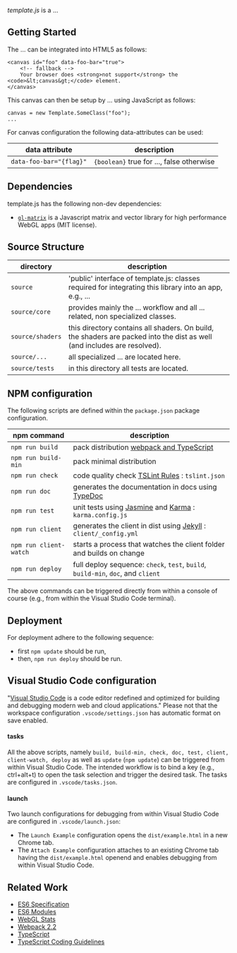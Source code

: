 
*template.js* is a ...


## Getting Started

The ... can be integrated into HTML5 as follows:
```
<canvas id="foo" data-foo-bar="true">
    <!-- fallback -->
    Your browser does <strong>not support</strong> the <code>&lt;canvas&gt;</code> element.
</canvas>
```

This canvas can then be setup by ... using JavaScript as follows:
```
canvas = new Template.SomeClass("foo");
...
```

For canvas configuration the following data-attributes can be used:

| data attribute | description |
|----------------|-------------|
| ```data-foo-bar="{flag}"``` | ```{boolean}``` true for ..., false otherwise |


## Dependencies

template.js has the following non-dev dependencies:

* [```gl-matrix```](http://glmatrix.net/) is a Javascript matrix and vector library for high performance WebGL apps (MIT license).


## Source Structure

| directory | description |
|-------------------|-------------|
| ```source``` | 'public' interface of template.js: classes required for integrating this library into an app, e.g., ... |
| ```source/core``` | provides mainly the ... workflow and all ... related, non specialized classes. | 
| ```source/shaders``` | this directory contains all shaders. On build, the shaders are packed into the dist as well (and includes are resolved). |
| ```source/...``` | all specialized ... are located here. |
| ```source/tests``` | in this directory all tests are located. |


## NPM configuration

The following scripts are defined within the ```package.json``` package configuration.

| npm command | description |
|-------------|-------------|
| ```npm run build```        | pack distribution [webpack and TypeScript](https://webpack.js.org/guides/webpack-and-typescript/) |
| ```npm run build-min```    | pack minimal distribution |
| ```npm run check```        | code quality check [TSLint Rules](https://palantir.github.io/tslint/rules/) : ```tslint.json``` |
| ```npm run doc```          | generates the documentation in docs using [TypeDoc](https://github.com/TypeStrong/typedoc) |
| ```npm run test```         | unit tests using [Jasmine](https://jasmine.github.io/) and [Karma](http://karma-runner.github.io/1.0/index.html) : ```karma.config.js``` |
| ```npm run client```       | generates the client in dist using [Jekyll](https://jekyllrb.com/) : ```client/_config.yml``` |
| ```npm run client-watch``` | starts a process that watches the client folder and builds on change |
| ```npm run deploy```       | full deploy sequence: ```check```, ```test```, ```build```, ```build-min```, ```doc```, and ```client``` |

The above commands can be triggered directly from within a console of course (e.g., from within the Visual Studio Code terminal).


## Deployment 

For deployment adhere to the following sequence:

* first ```npm update``` should be run,
* then, ```npm run deploy``` should be run.


## Visual Studio Code configuration

"[Visual Studio Code](https://code.visualstudio.com/) is a code editor redefined and optimized for building and debugging modern web and cloud applications." 
Please not that the workspace configuration ```.vscode/settings.json``` has automatic format on save enabled.

#### tasks

All the above scripts, namely ```build, build-min, check, doc, test, client, client-watch, deploy``` as well as ```update``` (```npm update```) can be triggered from within Visual Studio Code.
The intended workflow is to bind a key (e.g., ctrl+alt+t) to open the task selection and trigger the desired task.
The tasks are configured in ```.vscode/tasks.json```.

#### launch

Two launch configurations for debugging from within Visual Studio Code are configured in ```.vscode/launch.json```:

* The ```Launch Example``` configuration opens the ```dist/example.html``` in a new Chrome tab.
* The ```Attach Example``` configuration attaches to an existing Chrome tab having the ```dist/example.html``` openend and enables debugging from within Visual Studio Code.


## Related Work

* [ES6 Specification](http://www.ecma-international.org/ecma-262/6.0/)
* [ES6 Modules](http://www.2ality.com/2014/09/es6-modules-final.html)
* [WebGL Stats](http://webglstats.com/)
* [Webpack 2.2](https://webpack.js.org/configuration/)
* [TypeScript](https://www.typescriptlang.org/docs/tutorial.html)
* [TypeScript Coding Guidelines](https://github.com/Microsoft/TypeScript/wiki/Coding-guidelines)
